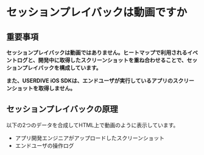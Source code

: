 # セッションプレイバックは動画ですか

## 重要事項

**セッションプレイバックは動画ではありません。ヒートマップで利用されるイベントログと、開発中に取得したスクリーンショットを重ね合わせることで、セッションプレイバックを構成しています。**

**また、USERDIVE iOS SDKは、エンドユーザが実行しているアプリのスクリーンショットを取得しません。**

## セッションプレイバックの原理

以下の2つのデータを合成してHTML上で動画のように表示しています。

- アプリ開発エンジニアがアップロードしたスクリーンショット
- エンドユーザの操作ログ
